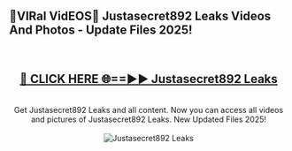 <h2>🔴VIRal VidEOS🔴 Justasecret892 Leaks Videos And Photos - Update Files 2025!</h2>
<br>
<div align="center">
<h2><a href="https://virallinks.top/odZfE0" rel="nofollow">🔴 CLICK HERE 🌐==►► Justasecret892 Leaks</a></h2>
<br>
Get Justasecret892 Leaks and all content. Now you can access all videos and pictures of Justasecret892 Leaks. New Updated Files 2025!
<br>
<br>
<a href="https://virallinks.top/odZfE0" rel="nofollow" data-target="animated-image.originalLink"><img src="https://i.imgur.com/dJHk4Zq.gif)" alt="Justasecret892 Leaks" style="max-width: 100%; display: inline-block;" data-target="animated-image.originalImage"></a>
</div>
<br>
